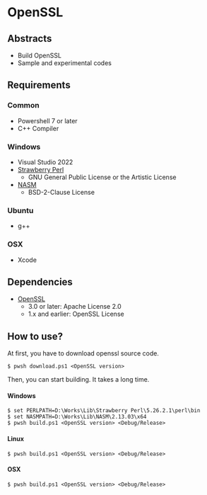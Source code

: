 # OpenSSL

## Abstracts

* Build OpenSSL
* Sample and experimental codes

## Requirements

### Common

* Powershell 7 or later
* C++ Compiler

### Windows

* Visual Studio 2022
* [Strawberry Perl](https://strawberryperl.com/)
  * GNU General Public License or the Artistic License
* [NASM](https://www.nasm.us/)
  * BSD-2-Clause License

### Ubuntu

* g++

### OSX

* Xcode

## Dependencies

* [OpenSSL](https://www.openssl.org/)
  * 3.0 or later: Apache License 2.0
  * 1.x and earlier: OpenSSL License

## How to use?

At first, you have to download openssl source code.

````shell
$ pwsh download.ps1 <OpenSSL version>
````

Then, you can start building.
It takes a long time.

#### Windows

````shell
$ set PERLPATH=D:\Works\Lib\Strawberry Perl\5.26.2.1\perl\bin
$ set NASMPATH=D:\Works\Lib\NASM\2.13.03\x64
$ pwsh build.ps1 <OpenSSL version> <Debug/Release>
````

#### Linux

````shell
$ pwsh build.ps1 <OpenSSL version> <Debug/Release>
````

#### OSX

````shell
$ pwsh build.ps1 <OpenSSL version> <Debug/Release>
````